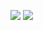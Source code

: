 ![](https://i.loli.net/2019/03/20/5c91aae310969.png)
![](https://i.loli.net/2019/03/20/5c91ad3b20369.png)
